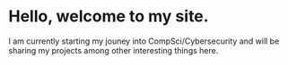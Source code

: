 # Hello, welcome to my site.
I am currently starting my jouney into CompSci/Cybersecurity and will be sharing my projects among other interesting things here.
